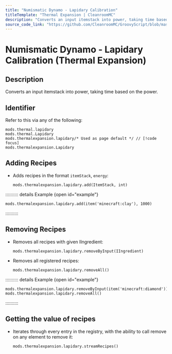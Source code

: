 ```yaml
---
title: "Numismatic Dynamo - Lapidary Calibration"
titleTemplate: "Thermal Expansion | CleanroomMC"
description: "Converts an input itemstack into power, taking time based on the power."
source_code_link: "https://github.com/CleanroomMC/GroovyScript/blob/master/src/main/java/com/cleanroommc/groovyscript/compat/mods/thermalexpansion/dynamo/Lapidary.java"
---
```


# Numismatic Dynamo - Lapidary Calibration (Thermal Expansion)

## Description

Converts an input itemstack into power, taking time based on the power.

## Identifier

Refer to this via any of the following:

```groovy:no-line-numbers {3}
mods.thermal.lapidary
mods.thermal.Lapidary
mods.thermalexpansion.lapidary/* Used as page default */ // [!code focus]
mods.thermalexpansion.Lapidary
```


## Adding Recipes

- Adds recipes in the format `itemStack`, `energy`:

    ```groovy:no-line-numbers
    mods.thermalexpansion.lapidary.add(ItemStack, int)
    ```

:::::::::: details Example {open id="example"}
```groovy:no-line-numbers
mods.thermalexpansion.lapidary.add(item('minecraft:clay'), 1000)
```

::::::::::

## Removing Recipes

- Removes all recipes with given IIngredient:

    ```groovy:no-line-numbers
    mods.thermalexpansion.lapidary.removeByInput(IIngredient)
    ```

- Removes all registered recipes:

    ```groovy:no-line-numbers
    mods.thermalexpansion.lapidary.removeAll()
    ```

:::::::::: details Example {open id="example"}
```groovy:no-line-numbers
mods.thermalexpansion.lapidary.removeByInput(item('minecraft:diamond'))
mods.thermalexpansion.lapidary.removeAll()
```

::::::::::

## Getting the value of recipes

- Iterates through every entry in the registry, with the ability to call remove on any element to remove it:

    ```groovy:no-line-numbers
    mods.thermalexpansion.lapidary.streamRecipes()
    ```
